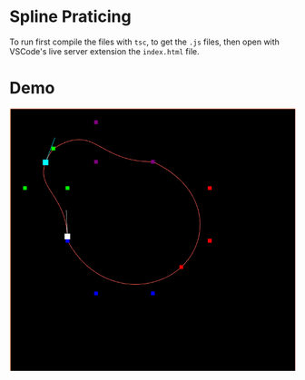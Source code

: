 # Spline Praticing
To run first compile the files with `tsc`, to get the `.js` files, then open with VSCode's live server extension the `index.html` file.

# Demo
![Spline Sample](./assets/spline.png)